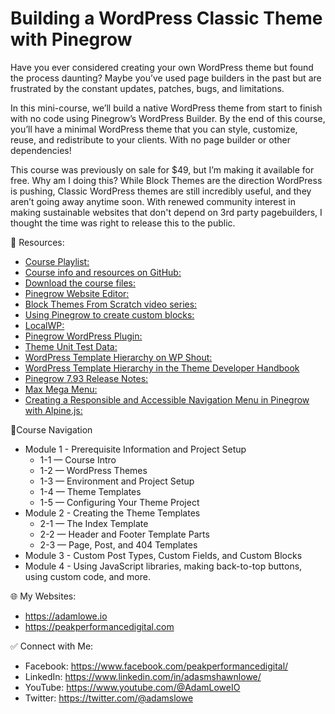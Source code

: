 # Building a WordPress Classic Theme with Pinegrow

Have you ever considered creating your own WordPress theme but found the process daunting? Maybe you’ve used page builders in the past but are frustrated by the constant updates, patches, bugs, and limitations.

In this mini-course, we’ll build a native WordPress theme from start to finish with no code using Pinegrow’s WordPress Builder. By the end of this course, you’ll have a minimal WordPress theme that you can style, customize, reuse, and redistribute to your clients. With no page builder or other dependencies!

This course was previously on sale for $49, but I’m making it available for free. Why am I doing this? While Block Themes are the direction WordPress is pushing, Classic WordPress themes are still incredibly useful, and they aren’t going away anytime soon. With renewed community interest in making sustainable websites that don't depend on 3rd party pagebuilders, I thought the time was right to release this to the public.

🧰 Resources:

-   [Course Playlist:](https://www.youtube.com/playlist?list=PLbMkvFuaj0FSYt0flBccIJQ3CNWDSb3MZ)
-   [Course info and resources on GitHub:](https://github.com/adamslowe/pinegrow-wp-theme-course)
-   [Download the course files:](https://github.com/adamslowe/pinegrow-wp-theme-course/releases/download/1.0.2/nocodetheme-coursefiles-1.0.2.zip)
-   [Pinegrow Website Editor:](https://pinegrow.com/)
-   [Block Themes From Scratch video series:](https://www.youtube.com/playlist?list=PLbMkvFuaj0FScHxn9yubiXD_Z_iT5WUoK)
-   [Using Pinegrow to create custom blocks:](https://youtu.be/oZRZYaLzEw4)
-   [LocalWP:](https://localwp.com)
-   [Pinegrow WordPress Plugin:](https://pinegrow.com/wordpress)
-   [Theme Unit Test Data:](https://codex.wordpress.org/Theme_Unit_Test)
-   [WordPress Template Hierarchy on WP Shout:](https://wphierarchy.com/)
-   [WordPress Template Hierarchy in the Theme Developer Handbook](https://developer.wordpress.org/themes/basics/template-hierarchy/)
-   [Pinegrow 7.93 Release Notes:](https://docs.pinegrow.com/release_notes/pinegrow-web-editor-7-93/)
-   [Max Mega Menu:](https://www.megamenu.com/)
-   [Creating a Responsible and Accessible Navigation Menu in Pinegrow with Alpine.js:](https://youtu.be/t4ph7z3aLMk)

🧭Course Navigation

-   Module 1 - Prerequisite Information and Project Setup
    -   1-1 — Course Intro
    -   1-2 — WordPress Themes
    -   1-3 — Environment and Project Setup
    -   1-4 — Theme Templates
    -   1-5 — Configuring Your Theme Project
-   Module 2 - Creating the Theme Templates
    -   2-1 — The Index Template
    -   2-2 — Header and Footer Template Parts
    -   2-3 — Page, Post, and 404 Templates
-   Module 3 - Custom Post Types, Custom Fields, and Custom Blocks
-   Module 4 - Using JavaScript libraries, making back-to-top buttons, using custom code, and more.

🌐 My Websites:

-   https://adamlowe.io
-   https://peakperformancedigital.com

✅ Connect with Me:

-   Facebook: https://www.facebook.com/peakperformancedigital/
-   LinkedIn: https://www.linkedin.com/in/adasmshawnlowe/
-   YouTube: https://www.youtube.com/@AdamLoweIO
-   Twitter: https://twitter.com/@adamslowe
